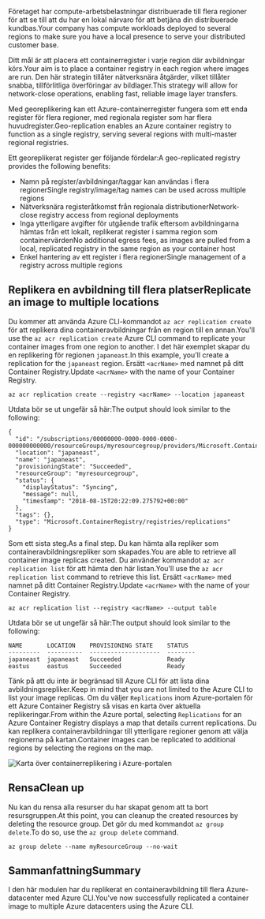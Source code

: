 <span data-ttu-id="be5cf-101">Företaget har compute-arbetsbelastningar distribuerade till flera regioner för att se till att du har en lokal närvaro för att betjäna din distribuerade kundbas.</span><span class="sxs-lookup"><span data-stu-id="be5cf-101">Your company has compute workloads deployed to several regions to make sure you have a local presence to serve your distributed customer base.</span></span> 

<span data-ttu-id="be5cf-102">Ditt mål är att placera ett containerregister i varje region där avbildningar körs.</span><span class="sxs-lookup"><span data-stu-id="be5cf-102">Your aim is to place a container registry in each region where images are run.</span></span> <span data-ttu-id="be5cf-103">Den här strategin tillåter nätverksnära åtgärder, vilket tillåter snabba, tillförlitliga överföringar av bildlager.</span><span class="sxs-lookup"><span data-stu-id="be5cf-103">This strategy will allow for network-close operations, enabling fast, reliable image layer transfers.</span></span> 

<span data-ttu-id="be5cf-104">Med georeplikering kan ett Azure-containerregister fungera som ett enda register för flera regioner, med regionala register som har flera huvudregister.</span><span class="sxs-lookup"><span data-stu-id="be5cf-104">Geo-replication enables an Azure container registry to function as a single registry, serving several regions with multi-master regional registries.</span></span>

<span data-ttu-id="be5cf-105">Ett georeplikerat register ger följande fördelar:</span><span class="sxs-lookup"><span data-stu-id="be5cf-105">A geo-replicated registry provides the following benefits:</span></span>

- <span data-ttu-id="be5cf-106">Namn på register/avbildningar/taggar kan användas i flera regioner</span><span class="sxs-lookup"><span data-stu-id="be5cf-106">Single registry/image/tag names can be used across multiple regions</span></span>
- <span data-ttu-id="be5cf-107">Nätverksnära registeråtkomst från regionala distributioner</span><span class="sxs-lookup"><span data-stu-id="be5cf-107">Network-close registry access from regional deployments</span></span>
- <span data-ttu-id="be5cf-108">Inga ytterligare avgifter för utgående trafik eftersom avbildningarna hämtas från ett lokalt, replikerat register i samma region som containervärden</span><span class="sxs-lookup"><span data-stu-id="be5cf-108">No additional egress fees, as images are pulled from a local, replicated registry in the same region as your container host</span></span>
- <span data-ttu-id="be5cf-109">Enkel hantering av ett register i flera regioner</span><span class="sxs-lookup"><span data-stu-id="be5cf-109">Single management of a registry across multiple regions</span></span>

## <a name="replicate-an-image-to-multiple-locations"></a><span data-ttu-id="be5cf-110">Replikera en avbildning till flera platser</span><span class="sxs-lookup"><span data-stu-id="be5cf-110">Replicate an image to multiple locations</span></span>

<span data-ttu-id="be5cf-111">Du kommer att använda Azure CLI-kommandot `az acr replication create` för att replikera dina containeravbildningar från en region till en annan.</span><span class="sxs-lookup"><span data-stu-id="be5cf-111">You'll use the `az acr replication create` Azure CLI command to replicate your container images from one region to another.</span></span> <span data-ttu-id="be5cf-112">I det här exemplet skapar du en replikering för regionen `japaneast`.</span><span class="sxs-lookup"><span data-stu-id="be5cf-112">In this example, you'll create a replication for the `japaneast` region.</span></span> <span data-ttu-id="be5cf-113">Ersätt `<acrName>` med namnet på ditt Container Registry.</span><span class="sxs-lookup"><span data-stu-id="be5cf-113">Update `<acrName>` with the name of your Container Registry.</span></span>

```azurecli
az acr replication create --registry <acrName> --location japaneast
```

<span data-ttu-id="be5cf-114">Utdata bör se ut ungefär så här:</span><span class="sxs-lookup"><span data-stu-id="be5cf-114">The output should look similar to the following:</span></span>

```console
{
  "id": "/subscriptions/00000000-0000-0000-0000-000000000000/resourceGroups/myresourcegroup/providers/Microsoft.ContainerRegistry/registries/myACR0007/replications/japaneast",
  "location": "japaneast",
  "name": "japaneast",
  "provisioningState": "Succeeded",
  "resourceGroup": "myresourcegroup",
  "status": {
    "displayStatus": "Syncing",
    "message": null,
    "timestamp": "2018-08-15T20:22:09.275792+00:00"
  },
  "tags": {},
  "type": "Microsoft.ContainerRegistry/registries/replications"
}
```

<span data-ttu-id="be5cf-115">Som ett sista steg.</span><span class="sxs-lookup"><span data-stu-id="be5cf-115">As a final step.</span></span> <span data-ttu-id="be5cf-116">Du kan hämta alla repliker som containeravbildningsrepliker som skapades.</span><span class="sxs-lookup"><span data-stu-id="be5cf-116">You are able to retrieve all container image replicas created.</span></span> <span data-ttu-id="be5cf-117">Du använder kommandot `az acr replication list` för att hämta den här listan.</span><span class="sxs-lookup"><span data-stu-id="be5cf-117">You'll use the `az acr replication list` command to retrieve this list.</span></span> <span data-ttu-id="be5cf-118">Ersätt `<acrName>` med namnet på ditt Container Registry.</span><span class="sxs-lookup"><span data-stu-id="be5cf-118">Update `<acrName>` with the name of your Container Registry.</span></span>

```azurecli
az acr replication list --registry <acrName> --output table
```

<span data-ttu-id="be5cf-119">Utdata bör se ut ungefär så här:</span><span class="sxs-lookup"><span data-stu-id="be5cf-119">The output should look similar to the following:</span></span>

```console
NAME       LOCATION    PROVISIONING STATE    STATUS
---------  ----------  --------------------  --------
japaneast  japaneast   Succeeded             Ready
eastus     eastus      Succeeded             Ready
```

<span data-ttu-id="be5cf-120">Tänk på att du inte är begränsad till Azure CLI för att lista dina avbildningsrepliker.</span><span class="sxs-lookup"><span data-stu-id="be5cf-120">Keep in mind that you are not limited to the Azure CLI to list your image replicas.</span></span> <span data-ttu-id="be5cf-121">Om du väljer `Replications` inom Azure-portalen för ett Azure Container Registry så visas en karta över aktuella replikeringar.</span><span class="sxs-lookup"><span data-stu-id="be5cf-121">From within the Azure portal, selecting `Replications` for an Azure Container Registry displays a map that details current replications.</span></span> <span data-ttu-id="be5cf-122">Du kan replikera containeravbildningar till ytterligare regioner genom att välja regionerna på kartan.</span><span class="sxs-lookup"><span data-stu-id="be5cf-122">Container images can be replicated to additional regions by selecting the regions on the map.</span></span>

![Karta över containerreplikering i Azure-portalen](../media/replication-map.png)

## <a name="clean-up"></a><span data-ttu-id="be5cf-124">Rensa</span><span class="sxs-lookup"><span data-stu-id="be5cf-124">Clean up</span></span>
<!---TODO: Update for sandbox?--->

<span data-ttu-id="be5cf-125">Nu kan du rensa alla resurser du har skapat genom att ta bort resursgruppen.</span><span class="sxs-lookup"><span data-stu-id="be5cf-125">At this point, you can cleanup the created resources by deleting the resource group.</span></span> <span data-ttu-id="be5cf-126">Det gör du med kommandot `az group delete`.</span><span class="sxs-lookup"><span data-stu-id="be5cf-126">To do so, use the `az group delete` command.</span></span>

```azurecli
az group delete --name myResourceGroup --no-wait
```

## <a name="summary"></a><span data-ttu-id="be5cf-127">Sammanfattning</span><span class="sxs-lookup"><span data-stu-id="be5cf-127">Summary</span></span>

<span data-ttu-id="be5cf-128">I den här modulen har du replikerat en containeravbildning till flera Azure-datacenter med Azure CLI.</span><span class="sxs-lookup"><span data-stu-id="be5cf-128">You've now successfully replicated a container image to multiple Azure datacenters using the Azure CLI.</span></span> 
